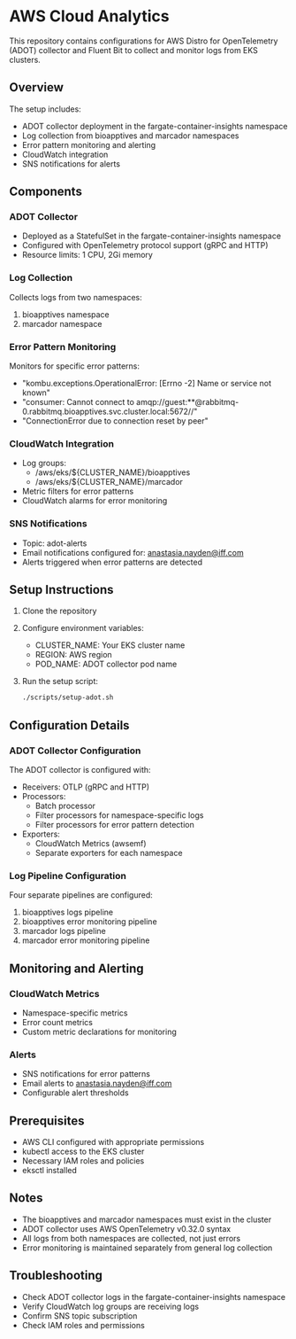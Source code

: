 # AWS Cloud Analytics

This repository contains configurations for AWS Distro for OpenTelemetry (ADOT) collector and Fluent Bit to collect and monitor logs from EKS clusters.

## Overview

The setup includes:
- ADOT collector deployment in the fargate-container-insights namespace
- Log collection from bioapptives and marcador namespaces
- Error pattern monitoring and alerting
- CloudWatch integration
- SNS notifications for alerts

## Components

### ADOT Collector
- Deployed as a StatefulSet in the fargate-container-insights namespace
- Configured with OpenTelemetry protocol support (gRPC and HTTP)
- Resource limits: 1 CPU, 2Gi memory

### Log Collection
Collects logs from two namespaces:
1. bioapptives namespace
2. marcador namespace

### Error Pattern Monitoring
Monitors for specific error patterns:
- "kombu.exceptions.OperationalError: [Errno -2] Name or service not known"
- "consumer: Cannot connect to amqp://guest:**@rabbitmq-0.rabbitmq.bioapptives.svc.cluster.local:5672//"
- "ConnectionError due to connection reset by peer"

### CloudWatch Integration
- Log groups:
  - /aws/eks/${CLUSTER_NAME}/bioapptives
  - /aws/eks/${CLUSTER_NAME}/marcador
- Metric filters for error patterns
- CloudWatch alarms for error monitoring

### SNS Notifications
- Topic: adot-alerts
- Email notifications configured for: anastasia.nayden@iff.com
- Alerts triggered when error patterns are detected

## Setup Instructions

1. Clone the repository
2. Configure environment variables:
   - CLUSTER_NAME: Your EKS cluster name
   - REGION: AWS region
   - POD_NAME: ADOT collector pod name

3. Run the setup script:
   ```bash
   ./scripts/setup-adot.sh
   ```

## Configuration Details

### ADOT Collector Configuration
The ADOT collector is configured with:
- Receivers: OTLP (gRPC and HTTP)
- Processors:
  - Batch processor
  - Filter processors for namespace-specific logs
  - Filter processors for error pattern detection
- Exporters:
  - CloudWatch Metrics (awsemf)
  - Separate exporters for each namespace

### Log Pipeline Configuration
Four separate pipelines are configured:
1. bioapptives logs pipeline
2. bioapptives error monitoring pipeline
3. marcador logs pipeline
4. marcador error monitoring pipeline

## Monitoring and Alerting

### CloudWatch Metrics
- Namespace-specific metrics
- Error count metrics
- Custom metric declarations for monitoring

### Alerts
- SNS notifications for error patterns
- Email alerts to anastasia.nayden@iff.com
- Configurable alert thresholds

## Prerequisites
- AWS CLI configured with appropriate permissions
- kubectl access to the EKS cluster
- Necessary IAM roles and policies
- eksctl installed

## Notes
- The bioapptives and marcador namespaces must exist in the cluster
- ADOT collector uses AWS OpenTelemetry v0.32.0 syntax
- All logs from both namespaces are collected, not just errors
- Error monitoring is maintained separately from general log collection

## Troubleshooting
- Check ADOT collector logs in the fargate-container-insights namespace
- Verify CloudWatch log groups are receiving logs
- Confirm SNS topic subscription
- Check IAM roles and permissions
